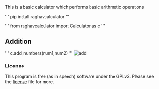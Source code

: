 This is a basic calculator which performs basic arithmetic operations

'''
pip install raghavcalculator
'''

'''
from raghavcalculator import Calculator as c
'''

## Addition
'''
c.add_numbers(num1,num2)
'''
![add](https://i.imgur.com/ojZIQm5_d.webp?maxwidth=760&fidelity=grand)

### License

This program is free (as in speech) software under the GPLv3. Please see the [license](LICENSE.txt) file for more.